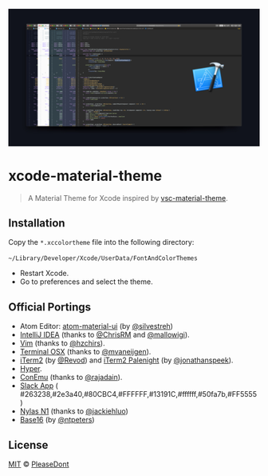 ![Design](design.png)

# xcode-material-theme

> A Material Theme for Xcode inspired by [vsc-material-theme](https://github.com/equinusocio/vsc-material-theme).

## Installation

Copy the `*.xccolortheme` file into the following directory:

`~/Library/Developer/Xcode/UserData/FontAndColorThemes`

* Restart Xcode.
* Go to preferences and select the theme.

## Official Portings

- Atom Editor: [atom-material-ui](https://github.com/silvestreh/atom-material-ui) (by [@silvestreh](https://github.com/silvestreh))
- [IntelliJ IDEA](https://github.com/ChrisRM/material-theme-jetbrains) (thanks to [@ChrisRM](https://github.com/ChrisRM) and [@mallowigi](https://github.com/mallowigi)).
- [Vim](https://github.com/hzchirs/vim-material) (thanks to [@hzchirs](https://github.com/hzchirs)).
- [Terminal OSX](https://gist.github.com/mvaneijgen/4c56701215847dd5ddcf) (thanks to [@mvaneijgen](https://github.com/mvaneijgen)).
- [iTerm2](https://gist.github.com/Revod/3f3115f8d4b90fc986fd4b61441c2567) (by [@Revod](https://github.com/Revod)) and [iTerm2 Palenight](https://github.com/JonathanSpeek/palenight-iterm2) (by [@jonathanspeek](https://github.com/jonathanspeek)).
- [Hyper](https://github.com/equinusocio/hyper-material-theme).
- [ConEmu](https://gist.github.com/rajadain/b306b2ba71bd58a1df41) (thanks to [@rajadain](https://github.com/rajadain)).
- [Slack App](https://slack.com/) ( #263238,#2e3a40,#80CBC4,#FFFFFF,#13191C,#ffffff,#50fa7b,#FF5555 )
- [Nylas N1](https://github.com/jackiehluo/n1-material) (thanks to [@jackiehluo](https://github.com/jackiehluo))
- [Base16](https://github.com/ntpeters/base16-materialtheme-scheme) (by [@ntpeters](https://github.com/ntpeters))

## License

[MIT](./LICENSE) © [PleaseDont](https://github.com/PleaseDont)
